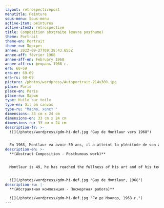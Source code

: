 ```yaml
---
layout: retrospectivepost
menutitle: Peinture
sous-menu: Sous-menu
active-item: peintures
active-item2: retrospective
title: Composition abstraite (œuvre posthume)
theme: Portrait
theme-en: Portrait
theme-ru: Портрет
annee: 2022-09-27T09:38:43.655Z
annee-aff: février 1968
annee-aff-en: February 1968
annee-aff-ru: февраль 1968 г.
era: 60-69
era-en: 60-69
era-ru: 60-69
picture: /photos/wordpress/Autoportrait-214x300.jpg
place: Paris
place-en: Paris
place-ru: Париж
type: Huile sur toile
type-en: Oil on canvas
type-ru: "Масло, холст "
dimensions: 33 cm x 24 cm
dimensions-en: 33 cm x 24 cm
dimensions-ru: 33 см x 24 см
description-fr: >-
  ![](/photos/wordpress/gdm-hi-def.jpg "Guy de Montlaur vers 1968")


  En 1968, Montlaur va avoir 50 ans, il a atteint la plénitude de son art, de sa technique. Ce petit portrait, légèrement plus grand que nature, n’est pas censé être flatteur. Le camaïeu donne une impression de tristesse. Le visage est empreint de lassitude, il est marqué par la douleur causée par sa blessure à l’œil. Le peintre ne cherche pas à plaire, il peint, c’est toute sa vie.
description-en: >-
  **(Abstract Composition - Posthumous work)**


  Montlaur is 49, he has reached the fullness of his art and of his technique. This small, slightly larger than life portrait is not meant to be flattering. The brown and ochre monochrome conveys an impression of sadness and weariness. His face is marked by the pain caused by his eye injury. The painter does not seek to please, he just paints. This is his whole life.


  ![](/photos/wordpress/gdm-hi-def.jpg "Guy de Montlaur, 1968")
description-ru: |-
  **(Абстрактная композиция - Посмертная работа)**

  ![](/photos/wordpress/gdm-hi-def.jpg "Ги де Монлор, 1968 г.")
---
```

